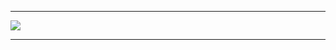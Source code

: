 <hr>
<img src="https://assets.holbertonschool.com/media_images/files/000/001/247/original/header-logo-700.png">
<hr>
